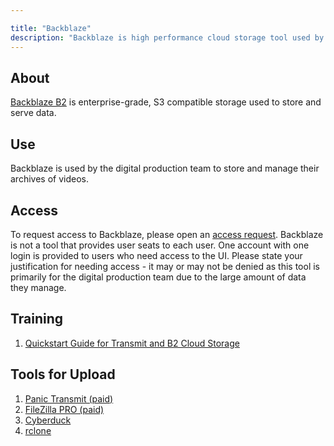 ```yaml
---

title: "Backblaze"
description: "Backblaze is high performance cloud storage tool used by digital production."
---
```








## About

[Backblaze B2](https://www.backblaze.com/b2/cloud-storage.html) is enterprise-grade, S3 compatible storage used to store and serve data.

## Use

Backblaze is used by the digital production team to store and manage their archives of videos.

## Access

To request access to Backblaze, please open an [access request](/handbook/business-technology/end-user-services/onboarding-access-requests/access-requests/). Backblaze is not a tool that provides user seats to each user. One account with one login is provided to users who need access to the UI. Please state your justification for needing access - it may or may not be denied as this tool is primarily for the digital production team due to the large amount of data they manage.

## Training

1. [Quickstart Guide for Transmit and B2 Cloud Storage](https://help.backblaze.com/hc/en-us/articles/360043062234-Quickstart-Guide-for-Transmit-and-B2-Cloud-Storage)

## Tools for Upload

1. [Panic Transmit (paid)](https://www.panic.com/transmit/)
1. [FileZilla PRO (paid)](https://filezillapro.com/)
1. [Cyberduck](https://cyberduck.io/)
1. [rclone](https://rclone.org/b2/)
